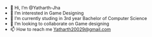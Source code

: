 - 👋 Hi, I’m @Yatharth-Jha
- 👀 I’m interested in Game Designing 
- 🌱 I’m currently studing in 3rd year Bachelor of Computer Science
- 💞️ I’m looking to collaborate on Game designing
- 📫 How to reach me Yatharth20029@gmail.com


